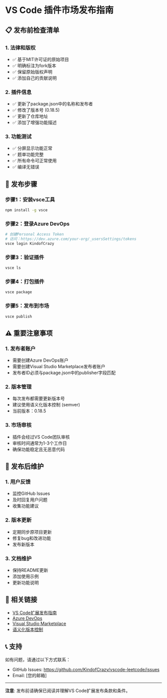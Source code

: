 # VS Code 插件市场发布指南

## 📋 发布前检查清单

### 1. 法律和版权
- ✅ 基于MIT许可证的原始项目
- ✅ 明确标注为fork版本
- ✅ 保留原始版权声明
- ✅ 添加自己的贡献说明

### 2. 插件信息
- ✅ 更新了package.json中的名称和发布者
- ✅ 修改了版本号 (0.18.5)
- ✅ 更新了仓库地址
- ✅ 添加了增强功能描述

### 3. 功能测试
- ✅ 分屏显示功能正常
- ✅ 题单功能完整
- ✅ 所有命令可正常使用
- ✅ 编译无错误

## 🚀 发布步骤

### 步骤1：安装vsce工具
```bash
npm install -g vsce
```

### 步骤2：登录Azure DevOps
```bash
# 创建Personal Access Token
# 访问：https://dev.azure.com/your-org/_usersSettings/tokens
vsce login KindofCrazy
```

### 步骤3：验证插件
```bash
vsce ls
```

### 步骤4：打包插件
```bash
vsce package
```

### 步骤5：发布到市场
```bash
vsce publish
```

## ⚠️ 重要注意事项

### 1. 发布者账户
- 需要创建Azure DevOps账户
- 需要创建Visual Studio Marketplace发布者账户
- 发布者ID必须与package.json中的publisher字段匹配

### 2. 版本管理
- 每次发布都需要更新版本号
- 建议使用语义化版本控制 (semver)
- 当前版本：0.18.5

### 3. 市场审核
- 插件会经过VS Code团队审核
- 审核时间通常为1-3个工作日
- 确保功能稳定且无恶意代码

## 📝 发布后维护

### 1. 用户反馈
- 监控GitHub Issues
- 及时回复用户问题
- 收集功能建议

### 2. 版本更新
- 定期同步原项目更新
- 修复bug和改进功能
- 发布新版本

### 3. 文档维护
- 保持README更新
- 添加使用示例
- 更新功能说明

## 🔗 相关链接

- [VS Code扩展发布指南](https://code.visualstudio.com/api/working-with-extensions/publishing-extension)
- [Azure DevOps](https://dev.azure.com/)
- [Visual Studio Marketplace](https://marketplace.visualstudio.com/)
- [语义化版本控制](https://semver.org/)

## 📞 支持

如有问题，请通过以下方式联系：
- GitHub Issues: https://github.com/KindofCrazy/vscode-leetcode/issues
- Email: [您的邮箱]

---

**注意**: 发布前请确保已阅读并理解VS Code扩展发布条款和条件。
